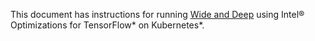 <!-- 10. Description -->

This document has instructions for running [Wide and Deep](https://arxiv.org/pdf/1606.07792.pdf) <precision> <mode> using
Intel® Optimizations for TensorFlow* on Kubernetes*.



